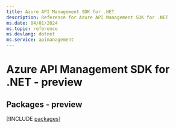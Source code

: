 ```yaml
---
title: Azure API Management SDK for .NET
description: Reference for Azure API Management SDK for .NET
ms.date: 04/01/2024
ms.topic: reference
ms.devlang: dotnet
ms.service: apimanagement
---
```

# Azure API Management SDK for .NET - preview
## Packages - preview
[!INCLUDE [packages](api-management-index.md)]